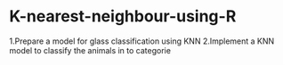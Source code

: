 # K-nearest-neighbour-using-R
1.Prepare a model for glass classification using KNN
2.Implement a KNN model to classify the animals in to categorie
